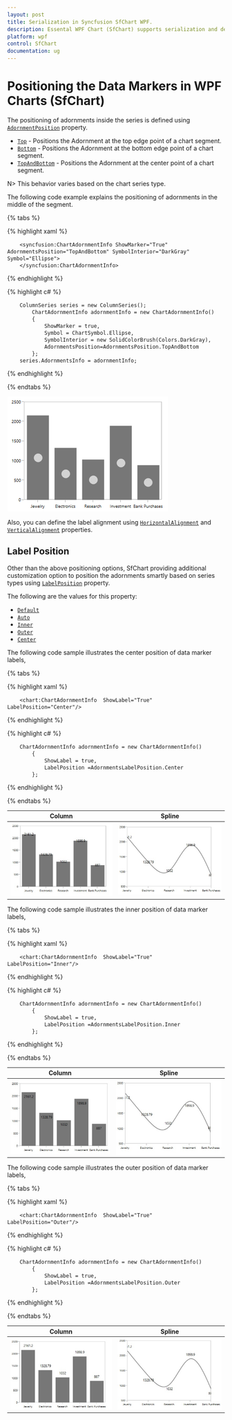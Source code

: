 ```yaml
---
layout: post
title: Serialization in Syncfusion SfChart WPF.
description: Essental WPF Chart (SfChart) supports serialization and deserialization to save the settings of the chart and reload.
platform: wpf
control: SfChart
documentation: ug
---
```


# Positioning the Data Markers in WPF Charts (SfChart)

The positioning of adornments inside the series is defined using [`AdornmentPosition`](https://help.syncfusion.com/cr/cref_files/wpf/Syncfusion.SfChart.WPF~Syncfusion.UI.Xaml.Charts.ChartAdornmentInfoBase~AdornmentsPosition.html#) property. 

* [`Top`](https://help.syncfusion.com/cr/cref_files/wpf/Syncfusion.SfChart.WPF~Syncfusion.UI.Xaml.Charts.AdornmentsPosition.html) - Positions the Adornment at the top edge point of a chart segment.
* [`Bottom`](https://help.syncfusion.com/cr/cref_files/wpf/Syncfusion.SfChart.WPF~Syncfusion.UI.Xaml.Charts.AdornmentsPosition.html) - Positions the Adornment at the bottom edge point of a chart segment.
* [`TopAndBottom`](https://help.syncfusion.com/cr/cref_files/wpf/Syncfusion.SfChart.WPF~Syncfusion.UI.Xaml.Charts.AdornmentsPosition.html) - Positions the Adornment at the center point of a chart segment.

N> This behavior varies based on the chart series type.

The following code example explains the positioning of adornments in the middle of the segment.

{% tabs %}

{% highlight xaml %}

        <syncfusion:ChartAdornmentInfo ShowMarker="True" AdornmentsPosition="TopAndBottom" SymbolInterior="DarkGray"  Symbol="Ellipse">
        </syncfusion:ChartAdornmentInfo>

{% endhighlight %}

{% highlight c# %}

        ColumnSeries series = new ColumnSeries();
            ChartAdornmentInfo adornmentInfo = new ChartAdornmentInfo()
            {
                ShowMarker = true,
                Symbol = ChartSymbol.Ellipse,
                SymbolInterior = new SolidColorBrush(Colors.DarkGray),
                AdornmentsPosition=AdornmentsPosition.TopAndBottom
            };
        series.AdornmentsInfo = adornmentInfo;

{% endhighlight %}

{% endtabs %}

![TopAndBottom Adornment](Adornments_images/TopBottom.png)

Also, you can define the label alignment using  [`HorizontalAlignment`](https://help.syncfusion.com/cr/cref_files/wpf/Syncfusion.SfChart.WPF~Syncfusion.UI.Xaml.Charts.ChartAdornmentInfoBase~HorizontalAlignment.html#) and [`VerticalAlignment`](https://help.syncfusion.com/cr/cref_files/wpf/Syncfusion.SfChart.WPF~Syncfusion.UI.Xaml.Charts.ChartAdornmentInfoBase~VerticalAlignment.html#) properties.


## Label Position

Other than the above positioning options, SfChart providing additional customization option to position the adornments smartly based on series types using [`LabelPosition`](https://help.syncfusion.com/cr/cref_files/wpf/Syncfusion.SfChart.WPF~Syncfusion.UI.Xaml.Charts.ChartAdornmentInfoBase~LabelPosition.html#) property.

The following are the values for this property: 

* [`Default`](https://help.syncfusion.com/cr/cref_files/wpf/Syncfusion.SfChart.WPF~Syncfusion.UI.Xaml.Charts.AdornmentsLabelPosition.html)
* [`Auto`](https://help.syncfusion.com/cr/cref_files/wpf/Syncfusion.SfChart.WPF~Syncfusion.UI.Xaml.Charts.AdornmentsLabelPosition.html)
* [`Inner`](https://help.syncfusion.com/cr/cref_files/wpf/Syncfusion.SfChart.WPF~Syncfusion.UI.Xaml.Charts.AdornmentsLabelPosition.html)
* [`Outer`](https://help.syncfusion.com/cr/cref_files/wpf/Syncfusion.SfChart.WPF~Syncfusion.UI.Xaml.Charts.AdornmentsLabelPosition.html)
* [`Center`](https://help.syncfusion.com/cr/cref_files/wpf/Syncfusion.SfChart.WPF~Syncfusion.UI.Xaml.Charts.AdornmentsLabelPosition.html)

The following code sample illustrates the center position of data marker labels,

{% tabs %}

{% highlight xaml %}

        <chart:ChartAdornmentInfo  ShowLabel="True" LabelPosition="Center"/>

{% endhighlight %}

{% highlight c# %}

        ChartAdornmentInfo adornmentInfo = new ChartAdornmentInfo()
            {
                ShowLabel = true,
                LabelPosition =AdornmentsLabelPosition.Center
            };      

{% endhighlight %}

{% endtabs %}

| Column | Spline |
|--|--|
|![center Column](Adornments_images/Center_Column.png)|![center Series](Adornments_images/Center_Spline.png)|

The following code sample illustrates the inner position of data marker labels,

{% tabs %}

{% highlight xaml %}

        <chart:ChartAdornmentInfo  ShowLabel="True" LabelPosition="Inner"/>

{% endhighlight %}

{% highlight c# %}

        ChartAdornmentInfo adornmentInfo = new ChartAdornmentInfo()
            {
                ShowLabel = true,
                LabelPosition =AdornmentsLabelPosition.Inner
            };      

{% endhighlight %}

{% endtabs %}

| Column | Spline |
|--|--|
|![Inner Column](Adornments_images/Inner_Column.png)|![Inner Series](Adornments_images/Inner_Spline.png)|


The following code sample illustrates the outer position of data marker labels,

{% tabs %}

{% highlight xaml %}

        <chart:ChartAdornmentInfo  ShowLabel="True" LabelPosition="Outer"/>

{% endhighlight %}

{% highlight c# %}

        ChartAdornmentInfo adornmentInfo = new ChartAdornmentInfo()
            {
                ShowLabel = true,
                LabelPosition =AdornmentsLabelPosition.Outer
            };      

{% endhighlight %}

{% endtabs %}

| Column | Spline |
|--|--|
|![Outer Column](Adornments_images/Outer_Column.png)|![Outer Series](Adornments_images/Outer_Spline.png)|

